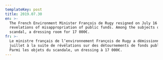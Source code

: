 ```yaml
---
templateKey: post
title: 2019.07.30
en: >-
  The French Environment Minister François de Rugy resigned on July 16 following
  revelations of misappropriation of public funds. Among the subjects of the
  scandal, a dressing room for 17 000€. 
fr: >-
  Le ministre français de l’environnement François de Rugy a démissionné le 16
  juillet à la suite de révélations sur des détournements de fonds publics.
  Parmi les objets du scandale, un dressing à 17 000€.
---
```


